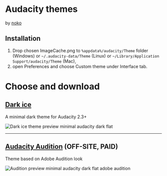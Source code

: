 # Audacity themes
by [noko](https://gumroad.com/noko)

## Installation
1. Drop chosen ImageCache.png to `%appdata%/audacity/Theme` folder (Windows) or `~/.audacity-data/Theme` (Linux) or `~/Library/Application Support/audacity/Theme` (Mac),
1. open Preferences and choose Custom theme under Interface tab.

# Choose and download
## [Dark ice](https://github.com/TheRockyDoo/audacity-themes/tree/master/dark-ice)
A minimal dark theme for Audacity 2.3+

![Dark ice theme preview minimal audacity dark flat](https://raw.githubusercontent.com/TheRockyDoo/audacity-themes/master/previews/dark_ice.png)

---
## [Audacity Audition](http://gum.co/audacityaudition) (OFF-SITE, PAID)
Theme based on Adobe Audition look

![Audition preview minimal audacity dark flat adobe audition](https://raw.githubusercontent.com/TheRockyDoo/audacity-themes/master/previews/audition.png)

